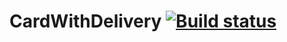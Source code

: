 # CardWithDelivery [![Build status](https://ci.appveyor.com/api/projects/status/gckqkkai4ijriugq/branch/main?svg=true)](https://ci.appveyor.com/project/elenabulavina90/cardwithdelivery/branch/main)